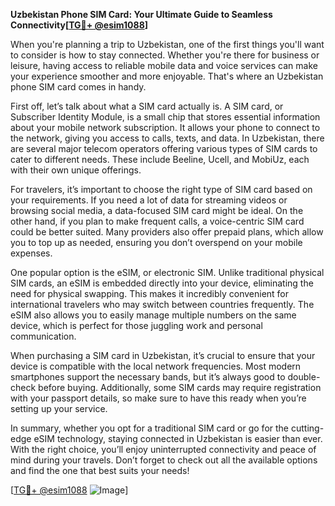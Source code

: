 **Uzbekistan Phone SIM Card: Your Ultimate Guide to Seamless Connectivity[[TG💪+ @esim1088](https://t.me/s/esim1088)]**

When you're planning a trip to Uzbekistan, one of the first things you'll want to consider is how to stay connected. Whether you're there for business or leisure, having access to reliable mobile data and voice services can make your experience smoother and more enjoyable. That's where an Uzbekistan phone SIM card comes in handy.

First off, let’s talk about what a SIM card actually is. A SIM card, or Subscriber Identity Module, is a small chip that stores essential information about your mobile network subscription. It allows your phone to connect to the network, giving you access to calls, texts, and data. In Uzbekistan, there are several major telecom operators offering various types of SIM cards to cater to different needs. These include Beeline, Ucell, and MobiUz, each with their own unique offerings.

For travelers, it’s important to choose the right type of SIM card based on your requirements. If you need a lot of data for streaming videos or browsing social media, a data-focused SIM card might be ideal. On the other hand, if you plan to make frequent calls, a voice-centric SIM card could be better suited. Many providers also offer prepaid plans, which allow you to top up as needed, ensuring you don’t overspend on your mobile expenses.

One popular option is the eSIM, or electronic SIM. Unlike traditional physical SIM cards, an eSIM is embedded directly into your device, eliminating the need for physical swapping. This makes it incredibly convenient for international travelers who may switch between countries frequently. The eSIM also allows you to easily manage multiple numbers on the same device, which is perfect for those juggling work and personal communication.

When purchasing a SIM card in Uzbekistan, it’s crucial to ensure that your device is compatible with the local network frequencies. Most modern smartphones support the necessary bands, but it’s always good to double-check before buying. Additionally, some SIM cards may require registration with your passport details, so make sure to have this ready when you’re setting up your service.

In summary, whether you opt for a traditional SIM card or go for the cutting-edge eSIM technology, staying connected in Uzbekistan is easier than ever. With the right choice, you’ll enjoy uninterrupted connectivity and peace of mind during your travels. Don’t forget to check out all the available options and find the one that best suits your needs!

[[TG💪+ @esim1088](https://t.me/s/esim1088) ![Image](https://i.postimg.cc/Y0z9fWf4/image.png)]